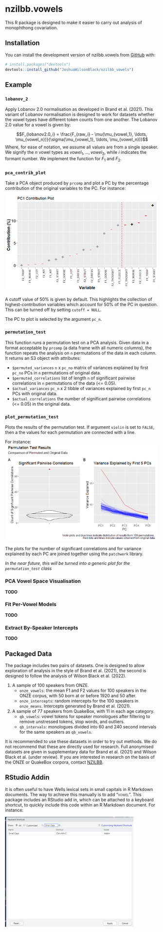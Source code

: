 
<!-- README.md is generated from README.Rmd. Please edit that file -->

# nzilbb.vowels

<!-- badges: start -->

<!-- badges: end -->

This R package is designed to make it easier to carry out analysis of
monophthong covariation.

## Installation

You can install the development version of nzilbb.vowels from
[GitHub](https://github.com/) with:

``` r
# install.packages("devtools")
devtools::install_github("JoshuaWilsonBlack/nzilbb_vowels")
```

## Example

### `lobanov_2`

Apply Lobanov 2.0 normalisation as developed in Brand et al. (2021).
This variant of Lobanov normalisation is designed to work for datasets
whether the vowel types have different token counts from one another.
The Lobanov 2.0 value for a vowel is given by:

$$F_{lobanov2.0_i} = \frac{F_{raw_i} - \mu(\mu_{vowel_1}, \ldots, \mu_{vowel_n})}{\sigma(\mu_{vowel_1}, \ldots, \mu_{vowel_n})}$$
Where, for ease of notation, we assume all values are from a single
speaker. We signify the $n$ vowel types as $vowel_1, \ldots, vowel_2$,
while $i$ indicates the formant number. We implement the function for
$F_1$ and $F_2$.

### `pca_contrib_plot`

Take a PCA object produced by `prcomp` and plot a PC by the percentage
contribution of the original variables to the PC. For instance:

![](man/images/contrib_plot.png)

A cutoff value of 50% is given by default. This highlights the
collection of highest-contribution variables which account for 50% of
the PC in question. This can be turned off by setting `cutoff = NULL`.

The PC to plot is selected by the argument `pc_n`.

### `permutation_test`

This function runs a permutation test on a PCA analysis. Given data in a
format acceptable by `prcomp` (a data frame with all numeric columns),
the function repeats the analysis on `n` permutations of the data in
each column. It returns an S3 object with attributes:

- `$permuted_variances` `n` x `pc_no` matrix of variances explained by
  first `pc_no` PCs in `n` permutations of original data.
- `$permuted_correlations` list of length `n` of significant pairwise
  correlations in `n` permutations of the data (\<= 0.05).
- `$actual_variances` `pc_n` x 2 tibble of variances explained by first
  `pc_n` PCs with original data.
- `$actual_correlations` the number of significant pairwise correlations
  (\<= 0.05) in the original data.

### `plot_permutation_test`

Plots the results of the permutation test. If argument `violin` is set
to `FALSE`, then a the values for each permutation are connected with a
line.

For instance: ![](man/images/permutation_plot.png)

The plots for the number of significant correlations and for variance
explained by each PC are joined together using the `patchwork` library.

*In the near future, this will be turned into a generic plot for the
`permutation_test` class*

### PCA Vowel Space Visualisation

**TODO**

### Fit Per-Vowel Models

**TODO**

### Extract By-Speaker Intercepts

**TODO**

## Packaged Data

The package includes two pairs of datasets. One is designed to allow
exploration of analysis in the style of Brand et al. (2021), the second
is designed to follow the analysis of Wilson Black et al. (2022).

1.  A sample of 100 speakers from ONZE.
    - `onze_vowels`: the mean F1 and F2 values for 100 speakers in the
      ONZE corpus, with 50 born at or before 1920 and 50 after.
    - `onze_intercepts`: random intercepts for the 100 speakers in
      `onze_means`. Intercepts generated by Brand et al. (2021).
2.  A sample of 77 speakers from QuakeBox, with 11 in each age category.
    - `qb_vowels`: vowel tokens for speaker monologues after filtering
      to remove unstressed tokens, stop words, and outliers.
    - `qb_intervals`: monologues divided into 60 and 240 second
      intervals for the same speakers as `qb_vowels`.

It is recommended to use these datasets in order to try out methods. We
do not recommend that these are directly used for research. Full
anonymised datasets are given in supplementary data for Brand et
al. (2021) and Wilson Black et al. (under review). If you are interested
in research on the basis of the ONZE or QuakeBox corpora, contact
[NZILBB](https://www.canterbury.ac.nz/nzilbb/).

## RStudio Addin

It is often useful to have Wells lexical sets in small capitals in R
Markdown documents. The way to achieve this manually is to add
“<span class="smallcaps">vowel</span>”. This package includes an RStudio
add in, which can be attached to a keyboard shortcut, to quickly include
this code within an R Markdown document. For instance:

![](man/images/addin.png)
